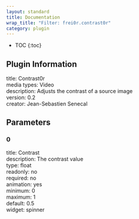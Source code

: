 ```yaml
---
layout: standard
title: Documentation
wrap_title: "Filter: frei0r.contrast0r"
category: plugin
---
```

* TOC
{:toc}

## Plugin Information

title: Contrast0r  
media types:
Video  
description: Adjusts the contrast of a source image  
version: 0.2  
creator: Jean-Sebastien Senecal  

## Parameters

### 0

title: Contrast    
description:
The contrast value  
type: float  
readonly: no  
required: no  
animation: yes  
minimum: 0  
maximum: 1  
default: 0.5  
widget: spinner  

